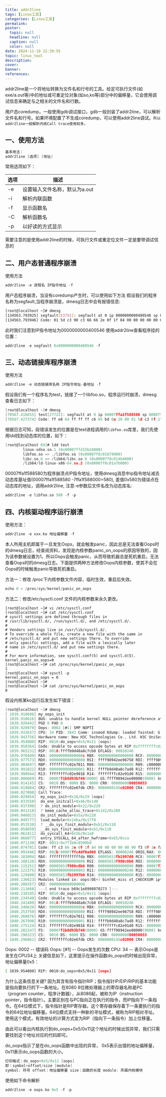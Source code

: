 ```yaml
---
title: addr2line
tags: [Linux工具]
categories: [Linux工具]
permalink: 
poster:
  topic: null
  headline: null
  caption: null
  color: null
date: 2024-11-10 22:39:55
topic: linux_tool
description:
cover:
banner:
references:
---
```


addr2line是一个将地址转换为文件名和行号的工具。给定可执行文件(如exe/a.out等)中的地址或可重定位对象(如so,ko等)部分中的偏移量，它会使用调试信息来确定与之相关的文件名和行数。

用户态coredump，一般使用gdb调试接口，gdb一般封装了addr2line，可以解析文件名和行号。如果环境配置了不生成coredump，可以使用addr2line调试。`所以addr2line一般解析内核Call trace使用较多。`

## 一、使用方法

```c
基本用法：
addr2line [选项] [地址]
```

常用选项如下：

| 选项      | 描述                          |
| ------- | ------- |
| -e       | 设置输入文件名称，默认为a.out |
| -i       | 解析内联函数                  |
| -f      | 显示函数名                    |
| -C       | 解析函数名                    |
| -p       | 以好读的方式显示              |

需要注意的是使用addr2line的时候，可执行文件或重定位文件一定是要带调试信息的

## 二、用户态普通程序崩溃

使用方法

```c
addr2line -e 进程名 IP指令地址 -f
```

用户态程序崩溃，当没有coredump产生时，可以使用如下方法
假设我们的程序名称为segfault,当程序崩溃是，dmesg日志中会有报错信息:

```sh
[root@localhost ~]# dmesg
[134563.793925] segfault[53791]: segfault at 0 ip 0000000000400546 sp 00007fff7956af70 error 6 in segfault[400000+1000]
[134563.793946] Code: 01 5d c3 90 c3 66 66 2e 0f 1f 84 00 00 00 00 00 0f 1f 40 00 f3 0f 1e fa eb 8a 55 48 89 e5 48 c7 45 f8 00 00 00 00 48 8b 45 f8 <c7> 00 00 00 00 00 b8 00 00 00 00 5d c3 66 2e 0f 1f 84 00 00 00 00
```

此时我们注意到IP指令地址为0000000000400546
使用addr2line查看程序挂的位置：

```c
addr2line -e segfault 0x0000000000400546 -f
```

## 三、动态链接库程序崩溃

使用方法

```c
addr2line -e 动态链接库名称 IP指令地址-基地址 -f
```

假设我们有一个程序名为test，链接了一个libfoo.so，程序运行时崩溃，dmesg查看日志如下：

```c
[root@localhost ~]# dmesg
[70567.416655] test[27722]: segfault at 0 ip 00007ffa1f588580 sp 00007fffa964e698 error 6 in libfoo.so[7ffa1f588000+1000]
[70567.427374] Code: ff e8 64 ff ff ff c6 05 bd 0a 20 00 01 5d c3 0f 1f 00 c3 0f 1f 80 00 00 00 00 f3 0f 1e fa e9 77 ff ff ff 0f 1f 80 00 00 00 00 <c7> 04 25 00 00 00 00 00 00 00 00 0f 0b 00 00 00 f3 0f 1e fa 48 83
```

根据日志可知，段错误发生的位置是在test进程调用的`libfoo.so`库里，我们先使用ldd找到动态库的位置，如下：

```c
[root@localhost 69]# ldd test
        linux-vdso.so.1 (0x00007ffd15b24000)
        libfoo.so => ./libfoo.so (0x00007f8c01879000)
        libc.so.6 => /lib64/libc.so.6 (0x00007f8c014b4000)
        /lib64/ld-linux-x86-64.so.2 (0x00007f8c01a7b000)
```

00007ffa1f588580为程序崩溃点IP指令地址，使用dmesg消息中ip指令地址减去动态库基址值(00007ffa1f588580 -7ffa1f588000=580), 差值0x580为错误点在动态库的地址，调用addr2line, 注意-e参数后文件名改为动态库名:

```c
addr2line -e libfoo.so 580 -f -p
```

## 四、内核驱动程序运行崩溃

使用方法：

```c
addr2line -e xxx.ko 地址偏移量 -f
```

本人所用主机即属于一旦发生Oops，就会触发panic，因此总是无法查看Oops时的dmesg日志，经查阅资料，发现是内核参数panic_on_oops的原因导致的，因为该参数被设置为1，所以Oops会触发panic，从而导致机器总是死机重启，无法查看Oops时的dmesg日志。下面提供两种方法修改Oops内核参数，使其不会在Oops的时候触发panic导致死机重启。

方法一：修改 /proc下内核参数文件内容，临时生效，重启后失效。

```c
echo 0 > /proc/sys/kernel/panic_on_oops
```

方法二：修改/etc/sysctl.conf 文件的内核参数来永久更改。

```shell
[root@localhost ~]# vi /etc/sysctl.conf
[root@localhost ~]# cat /etc/sysctl.conf
# sysctl settings are defined through files in
# /usr/lib/sysctl.d/, /run/sysctl.d/, and /etc/sysctl.d/.
#
# Vendors settings live in /usr/lib/sysctl.d/.
# To override a whole file, create a new file with the same in
# /etc/sysctl.d/ and put new settings there. To override
# only specific settings, add a file with a lexically later
# name in /etc/sysctl.d/ and put new settings there.
#
# For more information, see sysctl.conf(5) and sysctl.d(5).
kernel.panic_on_oops=0
[root@localhost ~]# cat /proc/sys/kernel/panic_on_oops
1 
[root@localhost ~]# sysctl -p
kernel.panic_on_oops = 0
[root@localhost ~]#
[root@localhost ~]# cat /proc/sys/kernel/panic_on_oops
0
```

假设内核某ko运行后发生如下错误：

```c
[root@localhost ~]# dmesg
[ 1039.918606] my_oops_init
[ 1039.918616] BUG: unable to handle kernel NULL pointer dereference at 0000000000000000
[ 1039.926442] PGD 0 P4D 0
[ 1039.928979] Oops: 0002 [#1] SMP NOPTI
[ 1039.932637] CPU: 34 PID: 3843 Comm: insmod Kdump: loaded Tainted: G           OE    --------- -  - 4.18.0-394.el8.x86_64 #1
[ 1039.943756] Hardware name: New H3C Technologies Co., Ltd. H3C UniServer R4950 G5/RS45M2C9SB, BIOS 5.37 09/30/2021
[ 1039.954000] RIP: 0010:do_oops+0x5/0x11 [oops]
[ 1039.958364] Code: Unable to access opcode bytes at RIP 0xffffffffc02e6fdb.
[ 1039.965231] RSP: 0018:ffffb9d40a8c7cb0 EFLAGS: 00010246
[ 1039.970449] RAX: 000000000000000c RBX: 0000000000000000 RCX: 0000000000000000
[ 1039.977573] RDX: 0000000000000000 RSI: ffff98942ee96758 RDI: ffff98942ee96758
[ 1039.984697] RBP: ffffffffc02e7011 R08: 0000000000000000 R09: c0000000ffff7fff
[ 1039.991822] R10: 0000000000000001 R11: ffffb9d40a8c7ad8 R12: ffffffffc02e9000
[ 1039.998944] R13: ffffffffc02e9018 R14: ffffffffc02e91d0 R15: 0000000000000000
[ 1040.006069] FS:  00007f1b8d93b740(0000) GS:ffff98942ee80000(0000) knlGS:0000000000000000
[ 1040.014145] CS:  0010 DS: 0000 ES: 0000 CR0: 0000000080050033
[ 1040.019884] CR2: ffffffffc02e6fdb CR3: 0000000145c02000 CR4: 0000000000350ee0
[ 1040.027008] Call Trace:
[ 1040.029454]  my_oops_init+0x16/0x19 [oops]
[ 1040.033550]  do_one_initcall+0x46/0x1d0
[ 1040.037390]  ? do_init_module+0x22/0x220
[ 1040.041318]  ? kmem_cache_alloc_trace+0x142/0x280
[ 1040.046023]  do_init_module+0x5a/0x220
[ 1040.049777]  load_module+0x14ba/0x17f0
[ 1040.053530]  ? __do_sys_finit_module+0xb1/0x110
[ 1040.058059]  __do_sys_finit_module+0xb1/0x110
[ 1040.062411]  do_syscall_64+0x5b/0x1a0
[ 1040.066077]  entry_SYSCALL_64_after_hwframe+0x65/0xca
[ 1040.071130] RIP: 0033:0x7f1b8c8509bd
[ 1040.074701] Code: ff c3 66 2e 0f 1f 84 00 00 00 00 00 90 f3 0f 1e fa 48 89 f8 48 89 f7 48 89 d6 48 89 ca 4d 89 c2 4d 89 c8 4c 8b 4c 24 08 0f 05 <48> 3d 01 f0 ff ff 73 01 c3 48 8b 0d 9b 54 38 00 f7 d8 64 89 01 48
[ 1040.093446] RSP: 002b:00007ffc4df0a968 EFLAGS: 00000246 ORIG_RAX: 0000000000000139
[ 1040.101004] RAX: ffffffffffffffda RBX: 00005653fb1997d0 RCX: 00007f1b8c8509bd
[ 1040.108126] RDX: 0000000000000000 RSI: 00005653f980c8b6 RDI: 0000000000000003
[ 1040.115251] RBP: 00005653f980c8b6 R08: 0000000000000000 R09: 00007f1b8cbd9760
[ 1040.122375] R10: 0000000000000003 R11: 0000000000000246 R12: 0000000000000000
[ 1040.129498] R13: 00005653fb1997b0 R14: 0000000000000000 R15: 0000000000000000
[ 1040.136623] Modules linked in: oops(OE+) binfmt_misc xt_CHECKSUM ipt_MASQUERADE xt_conntrack ipt_REJECT nf_reject_ipv4 nft_compat nft_counter nft_chain_nat nf_nat nf_conntrack nf_defrag_ipv6 nf_defrag_ipv4 nf_tables nfnetlink rpcsec_gss_krb5 auth_rpcgss nfsv4 dns_resolver nfs lockd grace fscache bridge stp llc intel_rapl_msr intel_rapl_common amd64_edac_mod edac_mce_amd amd_energy kvm_amd kvm irqbypass ipmi_ssif pcspkr crct10dif_pclmul crc32_pclmul ghash_clmulni_intel rapl joydev ccp sp5100_tco i2c_piix4 k10temp ptdma acpi_ipmi ipmi_si sunrpc vfat fat xfs libcrc32c sd_mod t10_pi sg crc32c_intel ast drm_vram_helper drm_kms_helper syscopyarea sysfillrect sysimgblt fb_sys_fops drm_ttm_helper ttm ahci drm libahci nfp(OE) igb libata dca i2c_algo_bit dm_mirror dm_region_hash dm_log dm_mod ipmi_devintf ipmi_msghandler
[ 1040.208357] CR2: 0000000000000000
[ 1040.211668] ---[ end trace b69c1e8998070273 ]---
[ 1040.230185] RIP: 0010:do_oops+0x5/0x11 [oops]
[ 1040.234540] Code: Unable to access opcode bytes at RIP 0xffffffffc02e6fdb.
[ 1040.241409] RSP: 0018:ffffb9d40a8c7cb0 EFLAGS: 00010246
[ 1040.246626] RAX: 000000000000000c RBX: 0000000000000000 RCX: 0000000000000000
[ 1040.253750] RDX: 0000000000000000 RSI: ffff98942ee96758 RDI: ffff98942ee96758
[ 1040.260876] RBP: ffffffffc02e7011 R08: 0000000000000000 R09: c0000000ffff7fff
[ 1040.267998] R10: 0000000000000001 R11: ffffb9d40a8c7ad8 R12: ffffffffc02e9000
[ 1040.275124] R13: ffffffffc02e9018 R14: ffffffffc02e91d0 R15: 0000000000000000
[ 1040.282247] FS:  00007f1b8d93b740(0000) GS:ffff98942ee80000(0000) knlGS:0000000000000000
[ 1040.290323] CS:  0010 DS: 0000 ES: 0000 CR0: 0000000080050033
[ 1040.296061] CR2: ffffffffc02e6fdb CR3: 0000000145c02000 CR4: 0000000000350ee0
```

Oops: 0002 -- 错误码
Oops: [#1] -- Oops发生的次数
CPU: 34 -- 表示Oops是发生在CPU34上
关键信息如下，这里提示在操作函数do_oops的时候出现异常，地址偏移量0x5：

```sh
[ 1039.954000] RIP: 0010:do_oops+0x5/0x11 [oops]
```

为什么这条信息关键? 因为其含有指令指针RIP；指令指针IP/EIP/RIP的基本功能是指向要执行的下一条地址。在8080 8位微处理器上的寄存器名称是PC（program counter，程序计数器），从8086起，被称为IP（instruction pointer，指令指针）。主要区别在与PC指向正在执行的指令，而IP指向下一条指令。在64位模式下，指令指针是RIP寄存器。这个寄存器保存着下一条要执行的指令的64位地址偏移量。64位模式支持一种新的寻址模式，被称为RIP相对寻址。使用这个模式，有效地址的计算方式变为RIP（指向下一条指令）加上位移量。

由此可以看出内核执行到do_oops+0x5/0x11这个地址的时候出现异常，我们只需要找到这个地址对应的代码即可。

do_oops指示了是在do_oops函数中出现的异常， 0x5表示出错的地址偏移量， 0x11表示do_oops函数的大小。

```c
打印格式：do_oops+0x5/0x11 [oops] 
即：symbol+offset/size [module] 
symbol: 符号 offset：地址偏移量 size：函数的长度 module: 所属内核模块
```

使用如下命令解析

```c
addr2line -e oops.ko 0x5 -f -p
```
